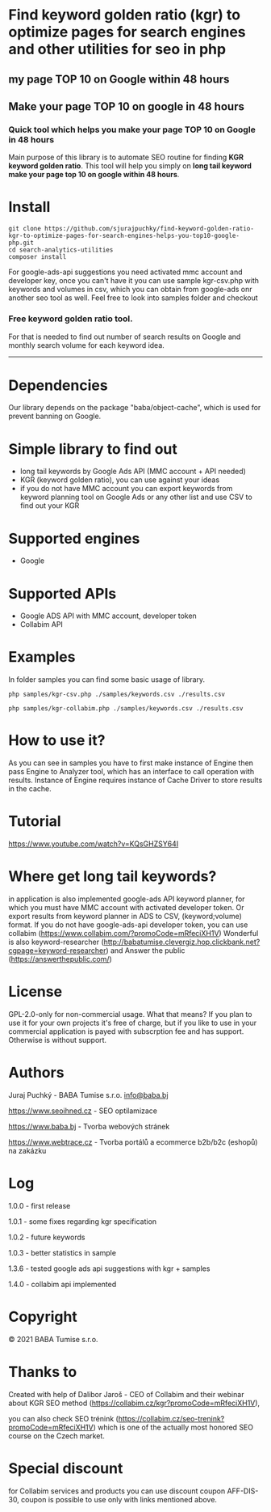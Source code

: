 # Find keyword golden ratio (kgr) to optimize pages for search engines and other utilities for seo in php 
## my page TOP 10 on Google within 48 hours
## Make your page TOP 10 on google in 48 hours
### Quick tool which helps you make your page TOP 10 on Google in 48 hours
Main purpose of this library is to automate SEO routine for finding **KGR** **keyword golden ratio**.
This tool will help you simply on **long tail keyword** **make your page top 10 on google within 48 hours**.

# Install

```
git clone https://github.com/sjurajpuchky/find-keyword-golden-ratio-kgr-to-optimize-pages-for-search-engines-helps-you-top10-google-php.git
cd search-analytics-utilities
composer install
```

For google-ads-api suggestions you need activated mmc account and developer key, once you can't have it you can use sample kgr-csv.php with keywords and volumes in csv, which you can obtain from google-ads onr another seo tool as well.
Feel free to look into samples folder and checkout 

### Free keyword golden ratio tool.

For that is needed to find out number of search results on Google and monthly search volume for each keyword idea.

---
# Dependencies
Our library depends on the package "baba/object-cache", which is used for prevent banning on Google.

# Simple library to find out 
- long tail keywords by Google Ads API (MMC account + API needed)
- KGR (keyword golden ratio), you can use against your ideas
- if you do not have MMC account you can export keywords from keyword planning tool on Google Ads or any other list and use CSV to find out your KGR

# Supported engines
- Google

# Supported APIs
- Google ADS API with MMC account, developer token
- Collabim API


# Examples
In folder samples you can find some basic usage of library.

```php samples/kgr-csv.php ./samples/keywords.csv ./results.csv```

```php samples/kgr-collabim.php ./samples/keywords.csv ./results.csv```

# How to use it?
As you can see in samples you have to first make instance of Engine then pass Engine to Analyzer tool, which has an interface to call operation with results.
Instance of Engine requires instance of Cache Driver to store results in the cache.

# Tutorial
https://www.youtube.com/watch?v=KQsGHZSY64I

# Where get long tail keywords?
in application is also implemented google-ads API keyword planner, for which you must have MMC account with activated developer token. Or export results from keyword planner in ADS to CSV, (keyword;volume) format.
If you do not have google-ads-api developer token, you can use collabim (https://www.collabim.com/?promoCode=mRfeciXH1V)
Wonderful is also keyword-researcher (http://babatumise.clevergiz.hop.clickbank.net?cgpage=keyword-researcher) and Answer the public (https://answerthepublic.com/)

# License
GPL-2.0-only for non-commercial usage. What that means? If you plan to use it for your own projects it's free of charge, but if you like to use in your commercial application is payed with subscrption fee and has support. Otherwise is without support.


# Authors
Juraj Puchký - BABA Tumise s.r.o. <info@baba.bj>

https://www.seoihned.cz - SEO optilamizace

https://www.baba.bj - Tvorba webových stránek

https://www.webtrace.cz - Tvorba portálů a ecommerce b2b/b2c (eshopů) na zakázku

# Log
1.0.0 - first release

1.0.1 - some fixes regarding kgr specification

1.0.2 - future keywords

1.0.3 - better statistics in sample

1.3.6 - tested google ads api suggestions with kgr + samples

1.4.0 - collabim api implemented

# Copyright
&copy; 2021 BABA Tumise s.r.o.

# Thanks to
Created with help of Dalibor Jaroš - CEO of Collabim and their webinar about KGR SEO method (https://collabim.cz/kgr?promoCode=mRfeciXH1V),

you can also check SEO trénink (https://collabim.cz/seo-trenink?promoCode=mRfeciXH1V) which is one of the actually most honored SEO course on the Czech market.

# Special discount
for Collabim services and products you can use discount coupon AFF-DIS-30, coupon is possible to use only with links mentioned above.
